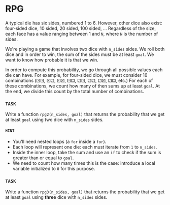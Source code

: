 # RPG

A typical die has six sides, numbered 1 to 6.
However, other dice also exist: four-sided dice, 10 sided, 20 sided, 100 sided, ...
Regardless of the size, each face has a value ranging between 1 and `N`, where `N` is the number of sides.

We're playing a game that involves two dice with `n_sides` sides.
We roll both dice and in order to win, the sum of the sides must be at least `goal`.
We want to know how probable it is that we win.

In order to compute this probability, we go through all possible values each die can have.
For example, for four-sided dice, we must consider 16 combinations (&#x2680;&#x2680;, &#x2680;&#x2681;, &#x2680;&#x2682;, &#x2680;&#x2683;, &#x2681;&#x2680;, &#x2681;&#x2681;, &#x2681;&#x2682;, &#x2681;&#x2683;, etc.)
For each of these combinations, we count how many of then sums up at least `goal`.
At the end, we divide this count by the total number of combinations.

### `TASK`

Write a function `rpg2(n_sides, goal)` that returns the probability that we get at least `goal` using two dice with `n_sides` sides.

#### `HINT`

- You'll need nested loops (a `for` inside a `for`).
- Each loop will represent one die: each must iterate from `1` to `n_sides`.
- Inside the inner loop, take the sum and use an `if` to check if the sum is greater than or equal to `goal`.
- We need to count how many times this is the case: introduce a local variable initialized to `0` for this purpose.

### `TASK`

Write a function `rpg3(n_sides, goal)` that returns the probability that we get at least `goal` using **three** dice with `n_sides` sides.
